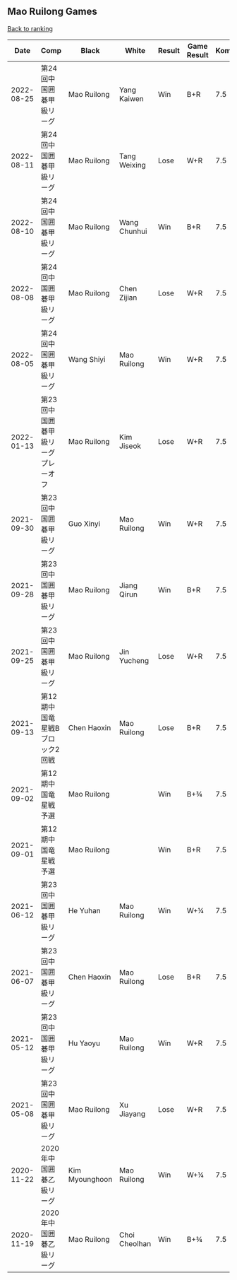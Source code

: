 ## Mao Ruilong Games

[Back to ranking](../../index.md)




| **Date** | **Comp** | **Black** | **White** | **Result** | **Game Result** | **Komi** | **Rating** | **Diff** | 
| --- | --- | --- | --- | --- | --- | --- | --- | --- |
| 2022-08-25 | 第24回中国囲碁甲級リーグ | Mao Ruilong | Yang Kaiwen | Win | B+R | 7.5 | 3315 | 63 | 
| 2022-08-11 | 第24回中国囲碁甲級リーグ | Mao Ruilong | Tang Weixing | Lose | W+R | 7.5 | 3252 | 36 | 
| 2022-08-10 | 第24回中国囲碁甲級リーグ | Mao Ruilong | Wang Chunhui | Win | B+R | 7.5 | 3216 | 0 | 
| 2022-08-08 | 第24回中国囲碁甲級リーグ | Mao Ruilong | Chen Zijian | Lose | W+R | 7.5 | 3216 | 0 | 
| 2022-08-05 | 第24回中国囲碁甲級リーグ | Wang Shiyi | Mao Ruilong | Win | W+R | 7.5 | 3216 | -84 | 
| 2022-01-13 | 第23回中国囲碁甲級リーグプレーオフ | Mao Ruilong | Kim Jiseok | Lose | W+R | 7.5 | 3300 | -113 | 
| 2021-09-30 | 第23回中国囲碁甲級リーグ | Guo Xinyi | Mao Ruilong | Win | W+R | 7.5 | 3413 | 23 | 
| 2021-09-28 | 第23回中国囲碁甲級リーグ | Mao Ruilong | Jiang Qirun | Win | B+R | 7.5 | 3390 | 50 | 
| 2021-09-25 | 第23回中国囲碁甲級リーグ | Mao Ruilong | Jin Yucheng | Lose | W+R | 7.5 | 3340 | -9 | 
| 2021-09-13 | 第12期中国竜星戦Bブロック2回戦 | Chen Haoxin | Mao Ruilong | Lose | B+R | 7.5 | 3349 | -32 | 
| 2021-09-02 | 第12期中国竜星戦予選 | Mao Ruilong |  | Win | B+¾ | 7.5 | 3381 | 35 | 
| 2021-09-01 | 第12期中国竜星戦予選 | Mao Ruilong |  | Win | B+R | 7.5 | 3346 | 65 | 
| 2021-06-12 | 第23回中国囲碁甲級リーグ | He Yuhan | Mao Ruilong | Win | W+¼ | 7.5 | 3281 | 77 | 
| 2021-06-07 | 第23回中国囲碁甲級リーグ | Chen Haoxin | Mao Ruilong | Lose | B+R | 7.5 | 3204 | -121 | 
| 2021-05-12 | 第23回中国囲碁甲級リーグ | Hu Yaoyu | Mao Ruilong | Win | W+R | 7.5 | 3325 | 57 | 
| 2021-05-08 | 第23回中国囲碁甲級リーグ | Mao Ruilong | Xu Jiayang | Lose | W+R | 7.5 | 3268 | 63 | 
| 2020-11-22 | 2020年中国囲碁乙級リーグ | Kim Myounghoon | Mao Ruilong | Win | W+¼ | 7.5 | 3205 | 145 | 
| 2020-11-19 | 2020年中国囲碁乙級リーグ | Mao Ruilong | Choi Cheolhan | Win | B+¾ | 7.5 | 3060 | missing |




